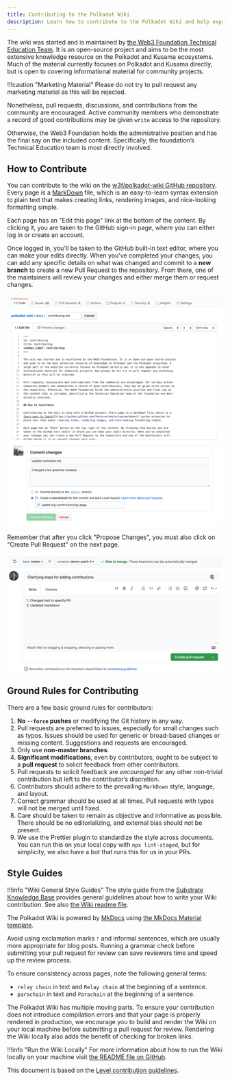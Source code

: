 ```yaml
---
title: Contributing to the Polkadot Wiki
description: Learn how to contribute to the Polkadot Wiki and help expand its knowledge base.
---
```


The wiki was started and is maintained by [the Web3 Foundation Technical Education Team](./contributors.md). It is an open-source project and aims
to be the most extensive knowledge resource on the Polkadot and Kusama ecosystems. Much of the
material currently focuses on Polkadot and Kusama directly, but is open to covering informational
material for community projects.

!!!caution "Marketing Material"
      Please do not try to pull request any marketing material as this will be rejected.

Nonetheless, pull requests, discussions, and contributions from the community are encouraged. Active community members who demonstrate a record of good contributions may be given `write` access to the repository.

Otherwise, the Web3 Foundation holds the administrative position and has the final say on the included content. Specifically, the foundation’s Technical Education team is most directly involved.

## How to Contribute

You can contribute to the wiki on the
[w3f/polkadot-wiki GitHub repository](https://github.com/w3f/polkadot-wiki). Every page is a [MarkDown](https://guides.github.com/features/mastering-markdown/) file, which is an easy-to-learn syntax extension to plain text that makes creating links, rendering images, and nice-looking
formatting simple.

Each page has an "Edit this page" link at the bottom of the content. By clicking it, you are taken
to the GitHub sign-in page, where you can either log in or create an account.

Once logged in, you'll be taken to the GitHub built-in text editor, where you can make your edits
directly. When you've completed your changes, you can add any specific details on what was changed
and commit to a **new branch** to create a new Pull Request to the repository. From there, one of
the maintainers will review your changes and either merge them or request changes.

![contributing](../assets/contributing.png)
![creating-pull-request](../assets/creating-pull-request.png)

Remember that after you click "Propose Changes", you must also click on "Create Pull Request" on the next page.

![creating-pull-request-2](../assets/creating-pull-request-2.png)

## Ground Rules for Contributing

There are a few basic ground rules for contributors:

1. **No `--force` pushes** or modifying the Git history in any way.
2. Pull requests are preferred to issues, especially for small changes such as typos. Issues should
   be used for generic or broad-based changes or missing content. Suggestions and requests are
   encouraged.
3. Only use **non-master branches**.
4. **Significant modifications**, even by contributors, ought to be subject to a **pull request** to
   solicit feedback from other contributors.
5. Pull requests to solicit feedback are _encouraged_ for any other non-trivial contribution but
   left to the contributor’s discretion.
6. Contributors should adhere to the prevailing `MarkDown` style, language, and layout.
7. Correct grammar should be used at all times. Pull requests with typos will not be merged until
   fixed.
8. Care should be taken to remain as objective and informative as possible. There should be no
   editorializing, and external bias should not be present.
9. We use the Prettier plugin to standardize the style across documents. You can run this on your
   local copy with `npx lint-staged`, but for simplicity, we also have a bot that runs this for us
   in your PRs.

## Style Guides

!!!info "Wiki General Style Guides"
      The style guide from the [Substrate Knowledge Base](https://github.com/substrate-developer-hub/knowledgebase/blob/master/CONTRIBUTING.md#documentation-style) provides general guidelines about how to write your Wiki contribution. See also [the Wiki readme file](https://github.com/w3f/polkadot-wiki?tab=readme-ov-file#contributing-to-documentation).

The Polkadot Wiki is powered by [MkDocs](https://www.mkdocs.org/) using [the MkDocs Material template](https://squidfunk.github.io/mkdocs-material/).

Avoid using exclamation marks `!` and informal sentences, which are usually more appropriate for
blog posts. Running a grammar check before submitting your pull request for review can save
reviewers time and speed up the review process.

To ensure consistency across pages, note the following general terms:

- `relay chain` in text and `Relay chain` at the beginning of a sentence.
- `parachain` in text and `Parachain` at the beginning of a sentence.

The Polkadot Wiki has multiple moving parts. To ensure your contribution does not introduce
compilation errors and that your page is properly rendered in production, we encourage you to build
and render the Wiki on your local machine before submitting a pull request for review. Rendering the
Wiki locally also adds the benefit of checking for broken links.

!!!info "Run the Wiki Locally"
      For more information about how to run the Wiki locally on your machine visit [the README file on GitHub](https://github.com/w3f/polkadot-wiki/blob/master/README.md).
      
This document is based on the [Level contribution guidelines](https://github.com/Level/community/blob/master/CONTRIBUTING.md).
